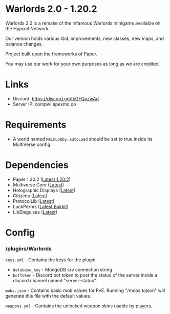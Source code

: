 # Warlords 2.0 - 1.20.2

Warlords 2.0 is a remake of the infamous Warlords minigame available on the Hypixel Network.

Our version holds various QoL improvements, new classes, new maps, and balance changes.

Project built upon the frameworks of Paper.

You may use our work for your own purposes as long as we are credited.

# Links

- Discord: https://discord.gg/tkGFQvzwAd
- Server IP: compwl.apexmc.co

# Requirements

- A world named `MainLobby`. `autoLoad` should be set to true inside its MultiVerse config.

# Dependencies

- Paper 1.20.2 ([Latest 1.20.2](https://papermc.io/downloads/all))
- Multiverse Core ([Latest](https://github.com/Multiverse/Multiverse-Core/releases))
- Holographic Displays ([Latest](https://www.curseforge.com/minecraft/bukkit-plugins/holographic-displays/files/all?page=1&pageSize=20))
- Citizens ([Latest](https://ci.citizensnpcs.co/job/Citizens2/))
- ProtocolLib ([Latest](https://www.spigotmc.org/resources/protocollib.1997/updates))
- LuckPerms ([Latest Bukkit](https://luckperms.net/download))
- LibDisguises ([Latest](https://www.spigotmc.org/resources/libs-disguises-free.81/updates))

# Config

### /plugins/Warlords

`keys.yml` - Contains the keys for the plugin.

- `database_key` - MongoDB srv connection string.
- `botToken` - Discord bot token to post the status of the server inside a discord channel named "server-status".

`mobs.json` - Contains basic mob values for PvE. Running "/mobs tojson" will generate this file with the default values.

`weapons.yml` - Contains the unlocked weapon skins usable by players.